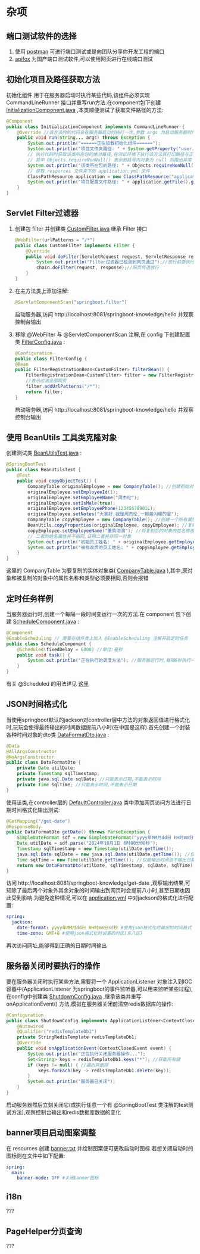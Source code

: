 # 杂项

## 端口测试软件的选择

1. 使用 [postman](https://www.postman.com/downloads/) 可进行端口测试或是向团队分享你开发工程的端口
2. [apifox](https://apifox.com/compare/postman-vs-apifox) 为国产端口测试软件,可以使用网页进行在线端口测试

## 初始化项目及路径获取方法

初始化组件.用于在服务器启动时执行某些代码,该组件必须实现 CommandLineRunner 接口并重写run方法.在component包下创建  [InitializationComponent.java](material\springboot-knowledge\src\main\java\springboot\component\InitializationComponent.java) ,本类顺便测试了获取文件路径的方法:
```java
@Component
public class InitializationComponent implements CommandLineRunner {
    @Override //该方法内的代码会在服务器启动时执行一次,参数 args 为启动服务器时传入主方法的参数
    public void run(String... args) throws Exception {
        System.out.println("======正在加载初始化组件======");
        System.out.println("项目文件夹路径: " + System.getProperty("user.dir")); //项目文件夹绝对路径
        // 执行代码时获取该类所在包的绝对路径,在测试环境下执行该方法其打印路径与正常情况不同
        // 其中 Objects.requireNonNull() 表示若括号内对象为 null 则抛出异常
        System.out.println("该类所在包的路径: " + Objects.requireNonNull(this.getClass().getResource("/")).getPath());
        // 获取 resources 文件夹下的 application.yml 文件
        ClassPathResource application = new ClassPathResource("application.yml");
        System.out.println("项目配置文件路径: " + application.getFile().getAbsolutePath()); //打印该文件的绝对路径
    }
}
```

## Servlet Filter过滤器

1. 创建包 filter 并创建类  [CustomFilter.java](..\..\学习\Java学习\d-spring-web-advance\d1-spring-boot\src\main\java\springboot\filter\CustomFilter.java) 继承 Filter 接口
   ```java
   @WebFilter(urlPatterns = "/*")
   public class CustomFilter implements Filter {
       @Override
       public void doFilter(ServletRequest request, ServletResponse response, FilterChain chain) throws IOException, ServletException {
           System.out.println("Filter过滤器已检测到网页通过");//放行前要执行的代码
           chain.doFilter(request, response);//网页传透放行
       }
   }
   ```

2. 在主方法类上添加注解:
   ```java
   @ServletComponentScan("springboot.filter")
   ```

   启动服务器,访问 http://localhost:8081/springboot-knowledge/hello 并观察控制台输出

3. 移除 @WebFilter 与 @ServletComponentScan 注解,在 config 下创建配置类  [FilterConfig.java](material\springboot-knowledge\src\main\java\springboot\config\FilterConfig.java) :
   ```java
   @Configuration
   public class FilterConfig {
   @Bean
   public FilterRegistrationBean<CustomFilter> filterBean() {
       FilterRegistrationBean<CustomFilter> filter = new FilterRegistrationBean<>(new CustomFilter());
       //表示过滤全部网页
       filter.addUrlPatterns("/*");
       return filter;
   }
   ```

   启动服务器,访问 http://localhost:8081/springboot-knowledge/hello 并观察控制台输出

## 使用 BeanUtils 工具类克隆对象

创建测试类  [BeanUtilsTest.java](material\springboot-knowledge\src\test\java\springboot\BeanUtilsTest.java) :
```java
@SpringBootTest
public class BeanUtilsTest {
    @Test
    public void copyObjectTest() {
        CompanyTable originalEmployee = new CompanyTable(); //创建初始对象并为其赋值的过程
        originalEmployee.setEmployeeId(1);
        originalEmployee.setEmployeeName("周杰伦");
        originalEmployee.setIsMale(true);
        originalEmployee.setEmployeePhone(12345678901L);
        originalEmployee.setNotes("大家好,我是周杰伦,一颗最闪耀的星");
        CompanyTable copyEmployee = new CompanyTable(); //创建一个所有属性皆为空值的对象,用来存放复制后的对象
        BeanUtils.copyProperties(originalEmployee, copyEmployee); //复制对象
        copyEmployee.setEmployeeName("堇紫泪滴"); //将复制后的对象的姓名修改为"堇紫泪滴"
        // 二者的姓名属性并不相同,证明二者并非同一对象
        System.out.println("初始员工姓名: " + originalEmployee.getEmployeeName());
        System.out.println("被修改后的员工姓名: " + copyEmployee.getEmployeeName());
    }
}
```

这里的 CompanyTable 为要复制的实体对象类( [CompanyTable.java](material\springboot-knowledge\src\main\java\springboot\entity\CompanyTable.java) ),其中,原对象和被复制的对象中的属性名称和类型必须要相同,否则会报错

## 定时任务样例

当服务器运行时,创建一个每隔一段时间变运行一次的方法.在 component 包下创建 [ScheduleComponent.java](material\springboot-knowledge\src\main\java\springboot\component\ScheduleComponent.java) :
```java
@Component
@EnableScheduling // 需要在组件类上加入 @EnableScheduling 注解开启定时任务
public class ScheduleComponent {
    @Scheduled(fixedDelay = 6000) //单位:毫秒
    public void task() {
        System.out.println("正在执行的调度方法"); //服务器运行时,每隔6秒执行一次
    }
}
```

有关 @Scheduled 的用法详见 [这里](https://blog.csdn.net/xubenxismile/article/details/96453704)

## JSON时间格式化

当使用springboot默认的jackson对controller层中方法的对象返回值进行格式化时,玩玩会使得最终输出的时间数据提前八小时(在中国是这样).首先创建一个封装各种时间对象的dto类 [DataFormatDto.java](material\springboot-knowledge\src\main\java\springboot\dto\DataFormatDto.java) :
```java
@Data
@AllArgsConstructor
@NoArgsConstructor
public class DataFormatDto {
    private Date utilDate;
    private Timestamp sqlTimestamp;
    private java.sql.Date sqlDate; //只能表示日期,不能表示时间
    private Time sqlTime; //只能表示时间,不能表示日期
}
```

使用该类,在controller层的 [DefaultController.java](material\springboot-knowledge\src\main\java\springboot\controller\DefaultController.java) 类中添加网页访问方法进行日期时间格式化输出测试:

```java
@GetMapping("/get-date")
@ResponseBody
public DataFormatDto getDate() throws ParseException {
    SimpleDateFormat sdf = new SimpleDateFormat("yyyy年MM月dd日 HH时mm分ss秒");
    Date utilDate = sdf.parse("2024年10月1日 6时00分00秒");
    Timestamp sqlTimestamp = new Timestamp(utilDate.getTime());
    java.sql.Date sqlDate = new java.sql.Date(utilDate.getTime()); //仅能输出日期但不输出时间
    Time sqlTime = new Time(utilDate.getTime()); //仅能输出时间但不输出日期
    return new DataFormatDto(utilDate, sqlTimestamp, sqlDate, sqlTime);
}
```

访问 http://localhost:8081/springboot-knowledge/get-date ,观察输出结果,可知除了最后两个对象外其余对象的时间输出到网页时会提前八小时,甚至日期也因此受到影响.为避免这种情况,可以在 [application.yml](material\springboot-knowledge\src\main\resources\application.yml) 中对jackson的格式化进行配置:
```yml
spring:
  jackson:
    date-format: yyyy年MM月dd日 HH时mm分ss秒 #使用json格式化时输出的时间格式
    time-zone: GMT+8 #使用json格式化时设置的时区(东八区)
```

再次访问网址,能够得到正确的日期时间输出

## 服务器关闭时要执行的操作

要在服务器关闭时执行某些方法,需要将一个 ApplicationListener<ContextClosedEvent> 对象注入到IOC容器中(ApplicationListener 为springboot的事件监听器,可以用来监听某些过程),在config中创建类 [ShutdownConfig.java](material\springboot-knowledge\src\main\java\springboot\config\ShutdownConfig.java) ,继承该类并重写 onApplicationEvent() 方法,模拟在服务器关闭前清空redis数据库的操作:
```java
@Configuration
public class ShutdownConfig implements ApplicationListener<ContextClosedEvent> {
    @Autowired
    @Qualifier("redisTemplateDb1")
    private StringRedisTemplate redisTemplateDb1;
    @Override
    public void onApplicationEvent(ContextClosedEvent event) {
        System.out.println("正在执行关闭服务器操作...");
        Set<String> keys = redisTemplateDb1.keys("*"); //获取所有键
        if (keys != null) { //遍历并删除
            keys.forEach(key -> redisTemplateDb1.delete(key));
        }
        System.out.println("服务器已关闭");
    }
}
```

启动服务器然后立刻关闭它(或执行任意一个有 @SpringBootTest 类注解的test测试方法),观察控制台输出和redis数据库数据的变化

## banner项目启动图案调整

在 resources 创建 [banner.txt](material\springboot-knowledge\src\main\resources\banner.txt)  并绘制图案便可更改启动时图标.若想关闭启动时的图标则在文件中如下配置:
```yml
spring:
  main:
    banner-mode: OFF #关闭banner图标
```

## i18n

???

## PageHelper分页查询

???
